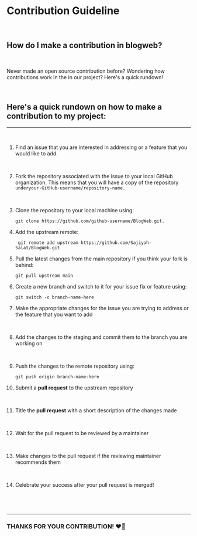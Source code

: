 # Contribution Guideline

<br>

## How do I make a contribution in blogweb?

<br>

Never made an open source contribution before? Wondering how contributions work in the in our project? Here's a quick rundown!

<br>

## **Here's a quick rundown on how to make a contribution to my project:**

---

<br>

1. Find an issue that you are interested in addressing or a feature that you would like to add.

   <br>

2. Fork the repository associated with the issue to your local GitHub organization. This means that you will have a copy of the repository `underyour-GitHub-username/repository-name.`

   <br>

3. Clone the repository to your local machine using:

   ```
   git clone https://github.com/github-username/BlogWeb.git.
   ```

4. Add the upstream remote:

   ```
    git remote add upstream https://github.com/Sajiyah-Salat/BlogWeb.git
   ```

5. Pull the latest changes from the main repository if you think your fork is behind:

   ```
   git pull upstream main
   ```

6. Create a new branch and switch to it for your issue fix or feature using:

   ```
   git switch -c branch-name-here
   ```

7. Make the appropriate changes for the issue you are trying to address or the feature that you want to add

   <br>

8. Add the changes to the staging and commit them to the branch you are working on

   <br>

9. Push the changes to the remote repository using:

   ```
   git push origin branch-name-here
   ```

10. Submit a **pull request** to the upstream repository

   <br>

11. Title the **pull request** with a short description of the changes made

   <br>

12. Wait for the pull request to be reviewed by a maintainer

   <br>

13. Make changes to the pull request if the reviewing maintainer recommends them

   <br>

14. Celebrate your success after your pull request is merged!

## <br>

---

### THANKS FOR YOUR CONTRIBUTION! ❤️🌟
